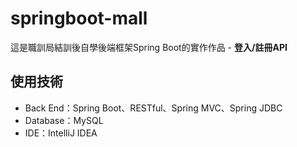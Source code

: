 # springboot-mall
這是職訓局結訓後自學後端框架Spring Boot的實作作品 - **登入/註冊API**
## 使用技術
- Back End：Spring Boot、RESTful、Spring MVC、Spring JDBC
- Database：MySQL
- IDE：IntelliJ IDEA
